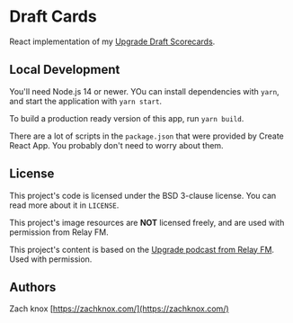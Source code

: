 # Draft Cards

React implementation of my [Upgrade Draft Scorecards](https://zachknox.com/bingo/drafts).

## Local Development

You'll need Node.js 14 or newer. YOu can install dependencies with `yarn`, and start the application with `yarn start`.

To build a production ready version of this app, run `yarn build`.

There are a lot of scripts in the `package.json` that were provided by Create React App. You probably don't need to worry about them.

## License

This project's code is licensed under the BSD 3-clause license. You can read more about it in `LICENSE`.

This project's image resources are **NOT** licensed freely, and are used with permission from Relay FM.

This project's content is based on the [Upgrade podcast from Relay FM](https://relay.fm/upgrade). Used with permission.

## Authors

Zach knox [https://zachknox.com/](https://zachknox.com/)